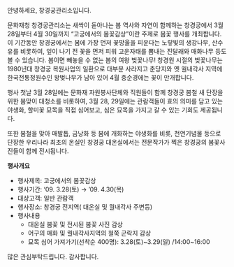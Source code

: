안녕하세요, 창경궁관리소입니다.

문화재청 창경궁관리소는 새싹이 돋아나는 봄 역사와 자연이 함께하는 창경궁에서 3월 28일부터 4월 30일까지 “고궁에서의 봄꽃감상”이란 주제로 봄꽃 행사를 개최합니다. 이 기간동안 창경궁에서는 봄에 가장 먼저 꽃망울을 피운다는 노랗빛의 생강나무, 산수유를 비롯하여, 잎이 나기 전 꽃을 먼저 피워 고운자태를 뽐내는 진달래와 매화나무 등도 볼 수 있습니다. 봄이면 빼놓을 수 없는 봄의 여왕 벚꽃나무! 창경원 시절의 벚꽃나무는 1980년대 창경궁 복원사업의 일환으로 대부분 사라지고 춘당지와 옛 궐내각사 지역에 한국전통정원수인 왕벚나무가 남아 있어 4월 중순경에는 꽃이 만개합니다.

행사 첫날 3월 28일에는 문화재 자원봉사단체와 직원들이 함께 창경궁 봄철 새 단장을 위한 봄맞이 대청소를 비롯하여, 3월 28, 29일에는 관람객들이 효의 의미를 담고 있는 야생화, 할미꽃 묘목을 직접 심어보고, 심은 묘목을 가지고 갈 수 있는 기회도 제공됩니다.

또한 봄철을 맞아 매발톱, 금낭화 등 봄에 개화하는 야생화를 비롯, 천연기념물 등으로 단장한 우리나라 최초의 온실인 창경궁 대온실에서는 전문작가가 찍은 창경궁의 봄꽃사진들이 함께 전시됩니다.

**행사개요**
- 행사제목: 고궁에서의 봄꽃감상
- 행사기간: ‘09. 3.28(토) → ’09. 4.30(목)
- 대상고객: 일반 관람객
- 행사장소: 창경궁 전지역( 대온실 및 궐내각사 주변등)
- 행사내용
  - 대온실 봄꽃 및 전시된 봄꽃 사진 감상
  - 어구의 매화 및 궐내각사지역의 철쭉 군락지 감상
  - 묘목 심어 가져가기(선착순 400명): 3.28(토)~3.29(일) /14:00~16:00

많은 관심부탁드립니다.
감사합니다.